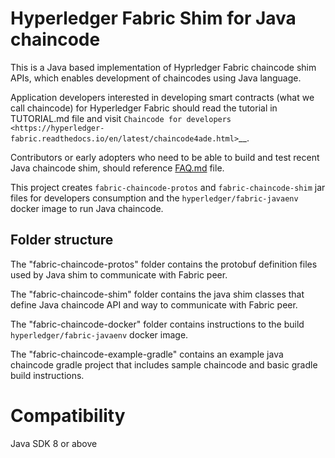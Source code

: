 # Hyperledger Fabric Shim for Java chaincode

This is a Java based implementation of Hyprledger Fabric chaincode shim APIs, which enables development of chaincodes using Java language.

Application developers interested in developing smart contracts (what we call chaincode) for Hyperledger Fabric should
read the tutorial in TUTORIAL.md file and visit
`Chaincode for developers <https://hyperledger-fabric.readthedocs.io/en/latest/chaincode4ade.html>`__.

Contributors or early adopters who need to be able to build and test recent Java chaincode shim, should reference [FAQ.md](FAQ.md) file.

This project creates `fabric-chaincode-protos` and `fabric-chaincode-shim` jar
files for developers consumption and the `hyperledger/fabric-javaenv` docker image
to run Java chaincode.

## Folder structure

The "fabric-chaincode-protos" folder contains the protobuf definition files used by
Java shim to communicate with Fabric peer.

The "fabric-chaincode-shim" folder contains the java shim classes that define Java
chaincode API and way to communicate with Fabric peer.

The "fabric-chaincode-docker" folder contains instructions to the build
`hyperledger/fabric-javaenv` docker image.

The "fabric-chaincode-example-gradle" contains an example java chaincode gradle
project that includes sample chaincode and basic gradle build instructions.

# Compatibility
Java SDK 8 or above